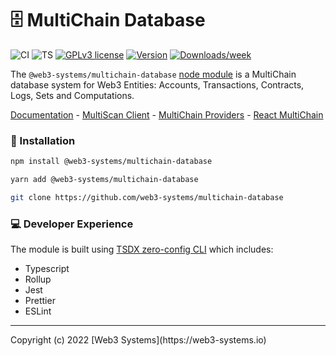 # 🗄️ MultiChain Database

![CI](https://github.com/web3-systems/multichain-database/actions/workflows/main.yml/badge.svg)
![TS](https://badgen.net/badge/-/TypeScript?icon=typescript&label&labelColor=blue&color=555555)
[![GPLv3 license](https://img.shields.io/badge/License-MIT-blue.svg)](http://perso.crans.org/besson/LICENSE.html)
[![Version](https://img.shields.io/npm/v/web3-systems/multichain-database.svg)](https://npmjs.org/package/web3-systems/multichain-database)
[![Downloads/week](https://img.shields.io/npm/dw/web3-systems/multichain-database.svg)](https://npmjs.org/package/web3-systems/multichain-database)


The `@web3-systems/multichain-database` [node module](https://www.npmjs.com/package/@web3-systems/multichain-database) is a MultiChain database system for Web3 Entities: Accounts, Transactions, Contracts, Logs, Sets and Computations.

[Documentation](https://github.com/web3-systems/multichain-database/tree/main/docs) - [MultiScan Client](https://github.com/web3-systems/multiscan-client) - [MultiChain Providers](https://github.com/web3-systems/multichain-providers) - [React MultiChain](https://github.com/web3-systems/react-multichain)

### 💾 Installation

```sh
npm install @web3-systems/multichain-database
```

```sh
yarn add @web3-systems/multichain-database
```

```sh
git clone https://github.com/web3-systems/multichain-database
```

### 💻 Developer Experience

The module is built using [TSDX zero-config CLI](https://tsdx.io/) which includes:

- Typescript
- Rollup
- Jest
- Prettier
- ESLint

<hr />
Copyright (c) 2022 [Web3 Systems](https://web3-systems.io)